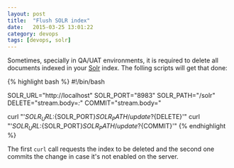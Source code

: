 ```yaml
---
layout: post
title:  "Flush SOLR index"
date:   2015-03-25 13:01:22
category: devops
tags: [devops, solr]
---
```


Sometimes, specially in QA/UAT environments, it is required to delete all documents indexed in your [Solr][solr] index. The folling scripts will get that done:

{% highlight bash %}
#!/bin/bash

SOLR_URL="http://localhost"
SOLR_PORT="8983"
SOLR_PATH="/solr"
DELETE="stream.body=<delete><query>*:*</query></delete>"
COMMIT="stream.body=<commit/>"

curl "'${SOLR_URL}:${SOLR_PORT}${SOLR_PATH}/update?${DELETE}'"
curl "'${SOLR_URL}:${SOLR_PORT}${SOLR_PATH}/update?${COMMIT}'"
{% endhighlight %}

The first `curl` call requests the index to be deleted and the second one commits the change in case it's not enabled on the server.

[solr]:   http://lucene.apache.org/solr

